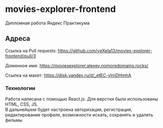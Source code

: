 # movies-explorer-frontend

Дипломная работа Яндекс Практикума

## Адреса

Ссылка на Pull requests:  https://github.com/yeXela13/movies-explorer-frontend/pull/3

Доменное имя:  https://moviesexplorer.alexey.nomoredomains.rocks/ 

Ссылка на макет:  https://disk.yandex.ru/d/_etEC-ylmDHmhA

### Технологии

Работа написана с помощью React.js. Для верстки были использованы HTML, CSS, JS.  
В дальнейшем будет настроена авторизация, регистрация, редактирование профиля, возможности искать, сохранять и удалять фильмы